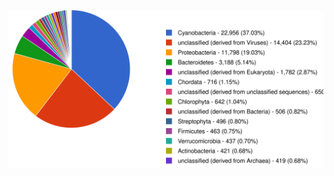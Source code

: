  
![a](https://raw.githubusercontent.com/CoderProgramerPro/bioinformatica/master/Informe%207/mgm4441593.3_phylum.svg)
